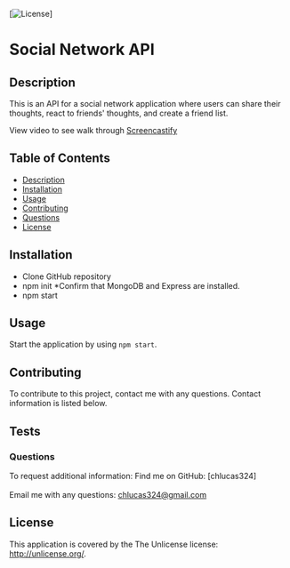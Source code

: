 
  [![License](https://img.shields.io/badge/License-Unlicense-blue.svg)]

  # Social Network API

  ## Description
  This is an API for a social network application where users can share their thoughts, react to friends' thoughts, and create a friend list.

  View video to see walk through [Screencastify](https://drive.google.com/file/d/1aajBMFUt0Whosm1c3Ggv1gDO5snSk_Iw/view)

  ## Table of Contents
  * [Description](#description)
  * [Installation](#installation)
  * [Usage](#usage)
  * [Contributing](#contributing)
  * [Questions](#questions)
  * [License](#license)
  
  ## Installation
  * Clone GitHub repository 
  * npm init 
  *Confirm that MongoDB and Express are installed. 
  * npm start

  ## Usage
  Start the application by using `npm start`.

  ## Contributing
  To contribute to this project, contact me with any questions.  Contact information is listed below.

  ## Tests
  

  ### Questions
  To request additional information: 
  Find me on GitHub: [chlucas324]<br /><br />
  Email me with any questions: chlucas324@gmail.com

  ## License
  This application is covered by the The Unlicense license: http://unlicense.org/.

